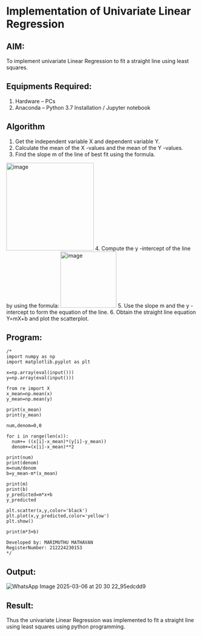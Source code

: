 # Implementation of Univariate Linear Regression
## AIM:
To implement univariate Linear Regression to fit a straight line using least squares.

## Equipments Required:
1. Hardware – PCs
2. Anaconda – Python 3.7 Installation / Jupyter notebook

## Algorithm
1. Get the independent variable X and dependent variable Y.
2. Calculate the mean of the X -values and the mean of the Y -values.
3. Find the slope m of the line of best fit using the formula. 
<img width="231" alt="image" src="https://user-images.githubusercontent.com/93026020/192078527-b3b5ee3e-992f-46c4-865b-3b7ce4ac54ad.png">
4. Compute the y -intercept of the line by using the formula:
<img width="148" alt="image" src="https://user-images.githubusercontent.com/93026020/192078545-79d70b90-7e9d-4b85-9f8b-9d7548a4c5a4.png">
5. Use the slope m and the y -intercept to form the equation of the line.
6. Obtain the straight line equation Y=mX+b and plot the scatterplot.

## Program:
```
/*
import numpy as np
import matplotlib.pyplot as plt

x=np.array(eval(input()))
y=np.array(eval(input()))

from re import X
x_mean=np.mean(x)
y_mean=np.mean(y)

print(x_mean)
print(y_mean)

num,denom=0,0

for i in range(len(x)):
  num+= ((x[i]-x_mean)*(y[i]-y_mean))
  denom+=(x[i]-x_mean)**2

print(num)
print(denom)
m=num/denom
b=y_mean-m*(x_mean)

print(m)
print(b)
y_predicted=m*x+b
y_predicted

plt.scatter(x,y,color='black')
plt.plot(x,y_predicted,color='yellow')
plt.show()

print(m*3+b)

Developed by: MARIMUTHU MATHAVAN
RegisterNumber: 212224230153 
*/
```

## Output:
![WhatsApp Image 2025-03-06 at 20 30 22_95edcdd9](https://github.com/user-attachments/assets/7529b904-db05-47db-8dd3-2ea46e0ff3b6)



## Result:
Thus the univariate Linear Regression was implemented to fit a straight line using least squares using python programming.
